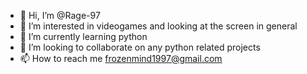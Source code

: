 - 👋 Hi, I’m @Rage-97
- 👀 I’m interested in videogames and looking at the screen in general
- 🌱 I’m currently learning python
- 💞️ I’m looking to collaborate on any python related projects
- 📫 How to reach me frozenmind1997@gmail.com
